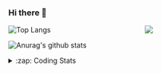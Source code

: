 ### Hi there 👋

<!--
**tao8687/tao8687** is a ✨ _special_ ✨ repository because its `README.md` (this file) appears on your GitHub profile.

Here are some ideas to get you started:

- 🔭 I’m currently working on ...
- 🌱 I’m currently learning ...
- 👯 I’m looking to collaborate on ...
- 🤔 I’m looking for help with ...
- 💬 Ask me about ...
- 📫 How to reach me: ...
- 😄 Pronouns: ...
- ⚡ Fun fact: ...
-->

<img align='right' src="https://media.giphy.com/media/M9gbBd9nbDrOTu1Mqx/giphy.gif" width="230">

![Top Langs](https://github-readme-stats.vercel.app/api/top-langs/?username=tao8687&layout=compact&title_color=23238E&text_color=A67D3D)

![Anurag's github stats](https://github-readme-stats.vercel.app/api?username=tao8687&show_icons=true&&text_color=A67D3D&title_color=23238E&show_icons=false&count_private=true&hide=stars)

<details>
  <summary>:zap: Coding Stats</summary>
  <b>
<!--START_SECTION:waka-->
![Profile Views](http://img.shields.io/badge/Profile%20Views-23-blue)

**🐱 My Github Data** 

> 🏆 15 Contributions in the Year 2021
 > 
> 📦 592.0 kB Used in Github's Storage 
 > 
> 🚫 Not Opted to Hire
 > 
> 📜 35 Public Repositories 
 > 
> 🔑 17 Private Repositories  
 > 
**I'm an Early 🐤** 

```text
🌞 Morning    74 commits     ████████░░░░░░░░░░░░░░░░░   31.62% 
🌆 Daytime    72 commits     ███████░░░░░░░░░░░░░░░░░░   30.77% 
🌃 Evening    77 commits     ████████░░░░░░░░░░░░░░░░░   32.91% 
🌙 Night      11 commits     █░░░░░░░░░░░░░░░░░░░░░░░░   4.7%

```
📅 **I'm Most Productive on Wednesday** 

```text
Monday       32 commits     ███░░░░░░░░░░░░░░░░░░░░░░   13.68% 
Tuesday      19 commits     ██░░░░░░░░░░░░░░░░░░░░░░░   8.12% 
Wednesday    67 commits     ███████░░░░░░░░░░░░░░░░░░   28.63% 
Thursday     28 commits     ███░░░░░░░░░░░░░░░░░░░░░░   11.97% 
Friday       44 commits     ████░░░░░░░░░░░░░░░░░░░░░   18.8% 
Saturday     24 commits     ██░░░░░░░░░░░░░░░░░░░░░░░   10.26% 
Sunday       20 commits     ██░░░░░░░░░░░░░░░░░░░░░░░   8.55%

```


📊 **This Week I Spent My Time On** 

```text
⌚︎ Time Zone: Asia/Shanghai

💬 Programming Languages: 
C++                      9 hrs 44 mins       ████████████████████░░░░░   81.08% 
Text                     34 mins             █░░░░░░░░░░░░░░░░░░░░░░░░   4.75% 
Lua                      32 mins             █░░░░░░░░░░░░░░░░░░░░░░░░   4.47% 
Other                    22 mins             ░░░░░░░░░░░░░░░░░░░░░░░░░   3.15% 
Bash                     22 mins             ░░░░░░░░░░░░░░░░░░░░░░░░░   3.15%

🔥 Editors: 
VS Code                  12 hrs 1 min        █████████████████████████   100.0%

🐱‍💻 Projects: 
transport-auto           5 hrs 6 mins        ██████████░░░░░░░░░░░░░░░   42.55% 
cartographer_ros         4 hrs 40 mins       █████████░░░░░░░░░░░░░░░░   38.85% 
diamond-auto             1 hr 14 mins        ██░░░░░░░░░░░░░░░░░░░░░░░   10.31% 
racebot                  31 mins             █░░░░░░░░░░░░░░░░░░░░░░░░   4.33% 
cartographer             27 mins             █░░░░░░░░░░░░░░░░░░░░░░░░   3.86%

💻 Operating System: 
Linux                    12 hrs 1 min        █████████████████████████   100.0%

```

**I Mostly Code in C++** 

```text
C++                      9 repos             ███████████░░░░░░░░░░░░░░   45.0% 
C                        5 repos             ██████░░░░░░░░░░░░░░░░░░░   25.0% 
Python                   3 repos             ███░░░░░░░░░░░░░░░░░░░░░░   15.0% 
Makefile                 1 repo              █░░░░░░░░░░░░░░░░░░░░░░░░   5.0% 
Jupyter Notebook         1 repo              █░░░░░░░░░░░░░░░░░░░░░░░░   5.0%

```


**Timeline**

![Chart not found](https://raw.githubusercontent.com/tao8687/tao8687/master/charts/bar_graph.png) 


<!--END_SECTION:waka-->
</details>
